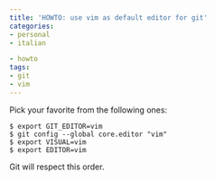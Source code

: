 ```yaml
---
title: 'HOWTO: use vim as default editor for git'
categories:
- personal
- italian

- howto
tags:
- git
- vim
---
```

Pick your favorite from the following ones:

```
$ export GIT_EDITOR=vim  
$ git config --global core.editor "vim"  
$ export VISUAL=vim  
$ export EDITOR=vim
```

Git will respect this order.

